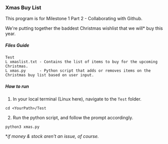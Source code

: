 ### Xmas Buy List
This program is for Milestone 1 Part 2 - Collaborating with Github.

We're putting together the baddest Christmas wishlist that we will* buy this year.

##### Files Guide

```
Test
L xmaslist.txt - Contains the list of items to buy for the upcoming Christmas. 
L xmas.py      - Python script that adds or removes items on the Christmas buy list based on user input.
```


##### How to run 
1. In your local terminal (Linux here), navigate to the `Test` folder.
```
cd <YourPath>/Test
```
2. Run the python script, and follow the prompt accordingly.
```
python3 xmas.py
```
**if money & stock aren't an issue, of course.*
